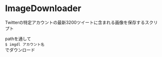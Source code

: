 # ImageDownloader

Twitterの特定アカウントの最新3200ツイートに含まれる画像を保存するスクリプト

pathを通して  
`$ imgdl アカウント名`  
でダウンロード
